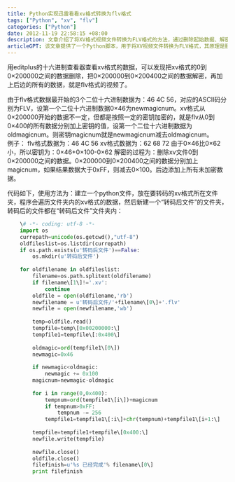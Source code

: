 ```yaml
---
title: Python实现迅雷看看xv格式转换为flv格式
tags: ["Python", "xv", "flv"]
categories: ["Python"]
date: 2012-11-19 22:58:15 +08:00
description: 文章介绍了将XV格式视频文件转换为FLV格式的方法，通过删除起始数据、解密特定加密块并拼接剩余内容实现，并提供了Python脚本实现这一自动化转换过程。
articleGPT: 该文章提供了一个Python脚本，用于将XV视频文件转换为FLV格式，其原理是删除文件开头部分，通过计算密钥解密特定偏移量处的加密数据块，并拼接后续内容。
---
```


用editplus的十六进制查看器查看xv格式的数据，可以发现把xv格式的0到0×200000之间的数据删除，把0×200000到0×200400之间的数据解密，再加上后边的所有的数据，就是flv格式的视频了。  
  
由于flv格式数据最开始的3个二位十六进制数据为：46 4C
56，对应的ASCII码分别为FLV，设第一个二位十六进制数据0×46为newmagicnum。xv格式从0×200000开始的数据不一定，但都是按照一定的密钥加密的，就是flv从0到0×400的所有数据分别加上密钥的值，设第一个二位十六进制数据为oldmagicnum。则密钥magicnum就是newmagicnum减去oldmagicnum。  
例子： flv格式数据为：46 4C 56 xv格式数据为：62 68 72 由于0×46比0×62小，所以密钥为：0×46+0×100-0×62
解密的过程为：删除xv文件0到0×200000之间的数据。0×200000到0×200400之间的数据分别加上magicnum，如果结果数据大于0xFF，则减去0×100。后边添加上所有未加密数据。

代码如下，使用方法为：建立一个python文件，放在要转码的xv格式所在文件夹，程序会遍历文件夹内的xv格式的数据，然后新建一个“转码后文件”的文件夹，转码后的文件都在“转码后文件”文件夹内：

```python
    \# -*- coding: utf-8 -*-
    import os
    currepath=unicode(os.getcwd(),"utf-8")
    oldfileslist=os.listdir(currepath)
    if os.path.exists(u'转码后文件')==False:
        os.mkdir(u'转码后文件')
    
    for oldfilename in oldfileslist:
        filename=os.path.splitext(oldfilename)
        if filename\[1\]!='.xv':
            continue
        oldfile = open(oldfilename,'rb')
        newfilename = u'转码后文件/'+filename\[0\]+'.flv'
        newfile = open(newfilename,'wb')
    
        temp=oldfile.read()
        tempfile=temp\[0x00200000:\]
        tempfile1=tempfile\[:0x400\]
    
        oldmagic=ord(tempfile1\[0\])
        newmagic=0x46
    
        if newmagic<oldmagic:
            newmagic += 0x100
        magicnum=newmagic-oldmagic
    
        for i in range(0,0x400):
            tempnum=ord(tempfile1\[i\])+magicnum
            if tempnum>0xFF:
                tempnum -= 256
            tempfile1=tempfile1\[:i\]+chr(tempnum)+tempfile1\[i+1:\]
    
        tempfile=tempfile1+tempfile\[0x400:\]
        newfile.write(tempfile)
    
        newfile.close()
        oldfile.close()
        filefinish=u'%s 已经完成'% filename\[0\]
        print filefinish
```
